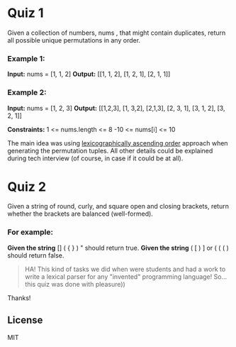 # Quiz 1

Given a collection of numbers,	nums , that might contain duplicates, return all possible unique permutations in any order.
### Example 1:
**Input:** nums = [1, 1, 2]
**Output:** [[1, 1, 2], [1, 2, 1], [2, 1, 1]]
### Example 2:
**Input:** nums = [1, 2, 3]
**Output:** [[1,2,3], [1, 3,2], [2,1,3], [2, 3, 1], [3, 1, 2], [3, 2, 1]]

**Constraints:**
1 <= nums.length <= 8 
-10 <= nums[i] <= 10

The main idea was using [lexicographically ascending order][lexi] approach when generating the permutation tuples.
All other details could be explained during tech interview (of course, in case if it could be at all).

# Quiz 2

Given a string of round, curly, and square open and closing brackets, return whether the brackets are balanced (well-formed).
### For example:
**Given the string**  [] ( { } ) " should return true.
**Given the string** ( [ ) ] or ( ( ( ) should return false.

> HA! This kind of tasks we did when were students
> and had a work to write a lexical parser
> for any "invented" programming language!
> So... this quiz was done with pleasure))

Thanks!

## License

MIT

[//]: # (These are reference links used in the body of this note and get stripped out when the markdown processor does its job. There is no need to format nicely because it shouldn't be seen. Thanks SO - http://stackoverflow.com/questions/4823468/store-comments-in-markdown-syntax)

[lexi]: <https://math.stackexchange.com/questions/3964249/permutations-in-lexicographic-order>
